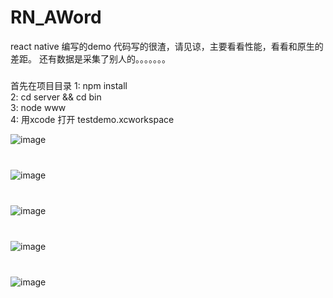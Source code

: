 # RN_AWord
react native 编写的demo
代码写的很渣，请见谅，主要看看性能，看看和原生的差距。
还有数据是采集了别人的。。。。。。。

###
首先在项目目录
1: npm install</br>
2: cd server && cd bin</br>
3: node www</br>
4: 用xcode 打开 testdemo.xcworkspace</br>

![image](https://github.com/wu736139669/RN_AWord/blob/master/ios/ScreenShot/001.png)</br></br>
###
      
![image](https://github.com/wu736139669/RN_AWord/blob/master/ios/ScreenShot/002.png)</br></br>
###
      
![image](https://github.com/wu736139669/RN_AWord/blob/master/ios/ScreenShot/003.png)</br></br>
###
      
![image](https://github.com/wu736139669/RN_AWord/blob/master/ios/ScreenShot/004.png)</br></br>
###
      
![image](https://github.com/wu736139669/RN_AWord/blob/master/ios/ScreenShot/005.png)</br></br>
###



